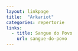 ```yaml
---
layout: linkpage
title:  "Arkariot"
categories: repertorie
links:
  - title: Sangue do Povo
    url: sangue-do-povo
---
```


